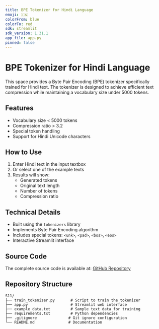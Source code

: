 ```yaml
---
title: BPE Tokenizer for Hindi Language
emoji: 🇮🇳
colorFrom: blue
colorTo: red
sdk: streamlit
sdk_version: 1.31.1
app_file: app.py
pinned: false
---
```


# BPE Tokenizer for Hindi Language

This space provides a Byte Pair Encoding (BPE) tokenizer specifically trained for Hindi text. The tokenizer is designed to achieve efficient text compression while maintaining a vocabulary size under 5000 tokens.

## Features

- Vocabulary size < 5000 tokens
- Compression ratio > 3.2
- Special token handling
- Support for Hindi Unicode characters

## How to Use

1. Enter Hindi text in the input textbox
2. Or select one of the example texts
3. Results will show:
   - Generated tokens
   - Original text length
   - Number of tokens
   - Compression ratio

## Technical Details

- Built using the `tokenizers` library
- Implements Byte Pair Encoding algorithm
- Includes special tokens: `<unk>`, `<pad>`, `<bos>`, `<eos>`
- Interactive Streamlit interface

## Source Code

The complete source code is available at: [GitHub Repository](https://github.com/dhruv369/ERA3/tree/main/S11)

## Repository Structure

```
S11/
├── train_tokenizer.py       # Script to train the tokenizer
├── app.py                   # Streamlit web interface
├── example_data.txt         # Sample text data for training
├── requirements.txt         # Python dependencies
├── .gitignore              # Git ignore configuration
└── README.md               # Documentation
```

